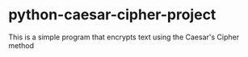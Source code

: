 # python-caesar-cipher-project
This is a simple program that encrypts text using the Caesar's Cipher method
